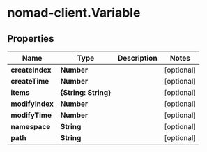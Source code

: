 # nomad-client.Variable

## Properties

Name | Type | Description | Notes
------------ | ------------- | ------------- | -------------
**createIndex** | **Number** |  | [optional] 
**createTime** | **Number** |  | [optional] 
**items** | **{String: String}** |  | [optional] 
**modifyIndex** | **Number** |  | [optional] 
**modifyTime** | **Number** |  | [optional] 
**namespace** | **String** |  | [optional] 
**path** | **String** |  | [optional] 


